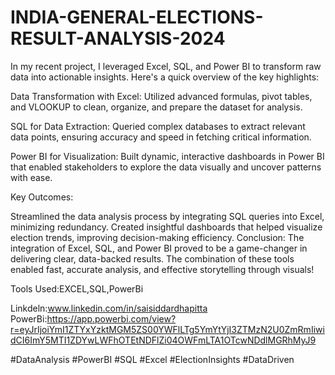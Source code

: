 # INDIA-GENERAL-ELECTIONS-RESULT-ANALYSIS-2024

In my recent project, I leveraged Excel, SQL, and Power BI to transform raw data into actionable insights. Here's a quick overview of the key highlights:

Data Transformation with Excel: Utilized advanced formulas, pivot tables, and VLOOKUP to clean, organize, and prepare the dataset for analysis.

SQL for Data Extraction: Queried complex databases to extract relevant data points, ensuring accuracy and speed in fetching critical information.

Power BI for Visualization: Built dynamic, interactive dashboards in Power BI that enabled stakeholders to explore the data visually and uncover patterns with ease.

Key Outcomes:

Streamlined the data analysis process by integrating SQL queries into Excel, minimizing redundancy.
Created insightful dashboards that helped visualize election trends, improving decision-making efficiency.
Conclusion: The integration of Excel, SQL, and Power BI proved to be a game-changer in delivering clear, data-backed results. The combination of these tools enabled fast, accurate analysis, and effective storytelling through visuals!

Tools Used:EXCEL,SQL,PowerBi

Linkdeln:www.linkedin.com/in/saisiddardhapitta
PowerBi:https://app.powerbi.com/view?r=eyJrIjoiYmI1ZTYxYzktMGM5ZS00YWFlLTg5YmYtYjI3ZTMzN2U0ZmRmIiwidCI6ImY5MTI1ZDYwLWFhOTEtNDFlZi04OWFmLTA1OTcwNDdlMGRhMyJ9

#DataAnalysis #PowerBI #SQL #Excel #ElectionInsights #DataDriven

